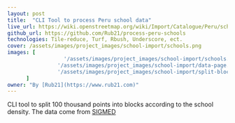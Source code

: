 ```yaml
---
layout: post
title:  "CLI Tool to process Peru school data"
live_url: https://wiki.openstreetmap.org/wiki/Import/Catalogue/Peru/schools#Procesamiento_de_datos
github_url: https://github.com/Rub21/process-peru-schools
technologies: Tile-reduce, Turf, Rbush, Underscore, ect.
cover: /assets/images/project_images/school-import/schools.png
images: [
                  '/assets/images/project_images/school-import/schools.png',
                '/assets/images/project_images/school-import/data-page.png',
                '/assets/images/project_images/school-import/split-blocks.png'
      ]
owner: "By [Rub21](https://www.rub21.com)"
---
```

CLI tool to split 100 thousand points into blocks according to the school density. The data come from [SIGMED](http://sigmed.minedu.gob.pe/mapaeducativo)